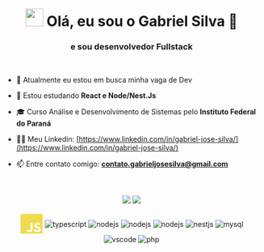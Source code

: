 <h1 align="center">
  <img height="35px" src="https://raw.githubusercontent.com/MartinHeinz/MartinHeinz/master/wave.gif" width="35px"/>
  Olá, eu sou o Gabriel Silva 🥷
</h1>

<h3 align="center">
  e sou desenvolvedor Fullstack
</h3> 

<br>

- 🦞 Atualmente eu estou em busca minha vaga de Dev

- 🌱 Estou estudando **React e Node/Nest.Js**

- 🎓 Curso Análise e Desenvolvimento de Sistemas pelo **Instituto Federal do Paraná**

- 👨‍💻 Meu Linkedin: [https://www.linkedin.com/in/gabriel-jose-silva/](https://www.linkedin.com/in/gabriel-jose-silva/)

- 📫 Entre contato comigo: **contato.gabrieljosesilva@gmail.com**

<br>
<br>
<div align="center">
    <img height="180em" src="https://github-readme-stats.vercel.app/api?username=gabriellgjs&show_icons=true&theme=tokyonight"/>
    <img height="180em" src="https://github-readme-stats.vercel.app/api/top-langs/?username=gabriellgjs&layout=compact&theme=tokyonight"/>
</div>

<br>

  <div align="center">
     <img align="center" alt="javascript" height="40" width="45" src="https://raw.githubusercontent.com/devicons/devicon/master/icons/javascript/javascript-plain.svg"/>
     <img align="center" alt="typescript" height="40" width="45" src="https://cdn.jsdelivr.net/gh/devicons/devicon/icons/typescript/typescript-original.svg"/>
     <img align="center" alt="nodejs" height="40" width="45" src="https://cdn.jsdelivr.net/gh/devicons/devicon/icons/react/react-original.svg" />
     <img align="center" alt="nodejs" height="40" width="45" src="https://cdn.jsdelivr.net/gh/devicons/devicon/icons/tailwindcss/tailwindcss-plain.svg" />
     <img align="center" alt="nodejs" height="40" width="45" src="https://cdn.jsdelivr.net/gh/devicons/devicon/icons/nodejs/nodejs-original.svg" />
     <img align="center" alt="nestjs" height="40" width="45" src="https://cdn.jsdelivr.net/gh/devicons/devicon/icons/nestjs/nestjs-plain.svg">  
     <img align="center" alt="mysql" height="40" width="45" src="https://cdn.jsdelivr.net/gh/devicons/devicon/icons/mysql/mysql-original.svg" />
     <img align="center" alt="vscode" height="40" width="45"  src="https://cdn.jsdelivr.net/gh/devicons/devicon/icons/vscode/vscode-original.svg">
     <img align="center" alt="php" height="40" width="45" src="https://cdn.jsdelivr.net/gh/devicons/devicon/icons/php/php-original.svg" /> 
</div>
<br>
